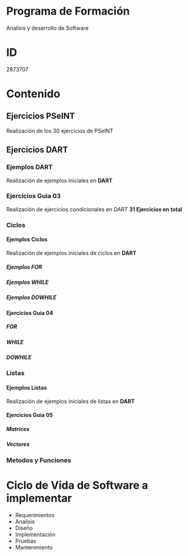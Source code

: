 # Programa de Formación 
Analisis y desarrollo de Software

# ID
2873707

# Contenido
## Ejercicios PSeINT 
Realización de los 30 ejercicios de PSeINT

## Ejercicios DART
### Ejemplos DART
Realización de ejemplos iniciales en **DART**

### Ejercicios Guia 03
Realización de ejercicios condicionales en *DART*
**31 Ejercicios en total**

### Ciclos
#### Ejemplos Ciclos
Realización de ejemplos iniciales de ciclos en  **DART**
##### Ejemplos FOR
##### Ejemplos WHILE
##### Ejemplos DOWHILE

#### Ejercicios Guia 04
##### FOR
##### WHILE
##### DOWHILE

### Listas
#### Ejemplos Listas
Realización de ejemplos iniciales de listas en  **DART**

#### Ejercicios Guia 05
##### Matrices
##### Vectores

### Metodos y Funciones
# Ciclo de Vida de Software a implementar
- Requerimientos
- Analisis
- Diseño
- Implementación
- Pruebas
- Mantenimiento